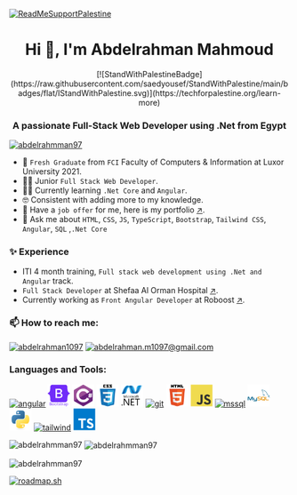 [![ReadMeSupportPalestine](https://raw.githubusercontent.com/Safouene1/support-palestine-banner/master/banner-support.svg)](https://techforpalestine.org/learn-more)

<h1 align="center">Hi 👋, I'm Abdelrahman Mahmoud</h1>
<p align="center">
  [![StandWithPalestineBadge](https://raw.githubusercontent.com/saedyousef/StandWithPalestine/main/badges/flat/IStandWithPalestine.svg)](https://techforpalestine.org/learn-more)
</p>
<h3 align="center">A passionate Full-Stack Web Developer using .Net from Egypt</h3>

<p align="left"> <a href="https://github.com/ryo-ma/github-profile-trophy"><img src="https://github-profile-trophy.vercel.app/?username=abdelrahmman97" alt="abdelrahmman97" /></a> </p>

- 🏫 `Fresh Graduate` from `FCI` Faculty of Computers & Information at Luxor University 2021. 
- 👨‍🎓 Junior `Full Stack Web Developer`.
- 🧑‍💻 Currently learning `.Net Core` and `Angular`.
- 🤓 Consistent with adding more to my knowledge.
- 🤔 Have a `job offer` for me, here is my portfolio [↗️](https://abdelrahmman97.github.io/portfolio/).
- 💬 Ask me about `HTML`, `CSS`, `JS`, `TypeScript`, `Bootstrap`, `Tailwind CSS`, `Angular`, `SQL` ,`.Net Core`

<h3>✨ Experience</h3>

- ITI 4 month training, `Full stack web development using .Net and Angular` track.
- `Full Stack Developer` at Shefaa Al Orman Hospital [↗️](https://www.shefaorman.org/).
- Currently working as `Front Angular Developer` at Roboost [↗️](https://roboost.app).

<h3 align="left">📫 How to reach me:</h3>
<p align="left">
<a href="https://linkedin.com/in/abdelrahman1097" target="blank"><img align="center" src="https://raw.githubusercontent.com/rahuldkjain/github-profile-readme-generator/master/src/images/icons/Social/linked-in-alt.svg" alt="abdelrahman1097" height="30" width="40" /></a>
<a href="mailto:abdelrahman.m1097@gmail.com" target="blank"><img align="center" src="https://github.com/abdelrahmman97/abdelrahmman97/assets/60822166/bdaec1ed-db71-49eb-a250-4bdf678b69a9" alt="abdelrahman.m1097@gmail.com" height="40" width="40" /></a>
</p>

<h3 align="left">Languages and Tools:</h3>
<p align="left"><a href="https://angular.io" target="_blank" rel="noreferrer"><img src="https://angular.io/assets/images/logos/angular/angular.svg" alt="angular" width="40" height="40"/></a> <a href="https://getbootstrap.com" target="_blank" rel="noreferrer"><img src="https://raw.githubusercontent.com/devicons/devicon/master/icons/bootstrap/bootstrap-plain-wordmark.svg" alt="bootstrap" width="40" height="40"/></a> <a href="https://www.w3schools.com/cs/" target="_blank" rel="noreferrer"><img src="https://raw.githubusercontent.com/devicons/devicon/master/icons/csharp/csharp-original.svg" alt="csharp" width="40" height="40"/></a> <a href="https://www.w3schools.com/css/" target="_blank" rel="noreferrer"><img src="https://raw.githubusercontent.com/devicons/devicon/master/icons/css3/css3-original-wordmark.svg" alt="css3" width="40" height="40"/></a> <a href="https://dotnet.microsoft.com/" target="_blank" rel="noreferrer"><img src="https://raw.githubusercontent.com/devicons/devicon/master/icons/dot-net/dot-net-original-wordmark.svg" alt="dotnet" width="40" height="40"/></a> <a href="https://git-scm.com/" target="_blank" rel="noreferrer"><img src="https://www.vectorlogo.zone/logos/git-scm/git-scm-icon.svg" alt="git" width="40" height="40"/></a> <a href="https://www.w3.org/html/" target="_blank" rel="noreferrer"><img src="https://raw.githubusercontent.com/devicons/devicon/master/icons/html5/html5-original-wordmark.svg" alt="html5" width="40" height="40"/></a> <a href="https://developer.mozilla.org/en-US/docs/Web/JavaScript" target="_blank" rel="noreferrer"><img src="https://raw.githubusercontent.com/devicons/devicon/master/icons/javascript/javascript-original.svg" alt="javascript" width="40" height="40"/></a> <a href="https://www.microsoft.com/en-us/sql-server" target="_blank" rel="noreferrer"><img src="https://www.svgrepo.com/show/303229/microsoft-sql-server-logo.svg" alt="mssql" width="40" height="40"/></a> <a href="https://www.mysql.com/" target="_blank" rel="noreferrer"><img src="https://raw.githubusercontent.com/devicons/devicon/master/icons/mysql/mysql-original-wordmark.svg" alt="mysql" width="40" height="40"/></a> <a href="https://www.python.org" target="_blank" rel="noreferrer"><img src="https://raw.githubusercontent.com/devicons/devicon/master/icons/python/python-original.svg" alt="python" width="40" height="40"/></a> <a href="https://tailwindcss.com/" target="_blank" rel="noreferrer"><img src="https://www.vectorlogo.zone/logos/tailwindcss/tailwindcss-icon.svg" alt="tailwind" width="40" height="40"/></a> <a href="https://www.typescriptlang.org/" target="_blank" rel="noreferrer"><img src="https://raw.githubusercontent.com/devicons/devicon/master/icons/typescript/typescript-original.svg" alt="typescript" width="40" height="40"/></a></p>

<p><img align="left" src="https://github-readme-stats.vercel.app/api/top-langs?username=abdelrahmman97&show_icons=true&locale=en&layout=compact" alt="abdelrahmman97" /></p>

<p>&nbsp;<img align="center" src="https://github-readme-stats.vercel.app/api?username=abdelrahmman97&show_icons=true&locale=en" alt="abdelrahmman97" /></p>

<p><img align="center" src="https://github-readme-streak-stats.herokuapp.com/?user=abdelrahmman97&" alt="abdelrahmman97" /></p>

[![roadmap.sh](https://roadmap.sh/card/wide/6656df4db998f3b3c7bb4f71?variant=dark)](https://roadmap.sh)
